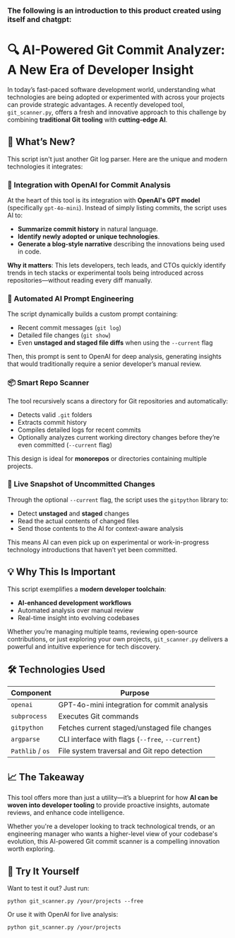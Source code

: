 <!DOCTYPE html>
<html lang="en">
<head>
  <meta charset="UTF-8">
  <meta name="viewport" content="width=device-width, initial-scale=1">
</head>
<body>
  <h3> The following is an introduction to this product created using itself and chatgpt: </h3>
  <h1>🔍 AI-Powered Git Commit Analyzer: A New Era of Developer Insight</h1>

  <p>In today’s fast-paced software development world, understanding what technologies are being adopted or experimented with across your projects can provide strategic advantages. A recently developed tool, <code>git_scanner.py</code>, offers a fresh and innovative approach to this challenge by combining <strong>traditional Git tooling</strong> with <strong>cutting-edge AI</strong>.</p>

  <h2>🚀 What’s New?</h2>
  <p>This script isn't just another Git log parser. Here are the unique and modern technologies it integrates:</p>

  <h3>🧠 Integration with OpenAI for Commit Analysis</h3>
  <p>At the heart of this tool is its integration with <strong>OpenAI's GPT model</strong> (specifically <code>gpt-4o-mini</code>). Instead of simply listing commits, the script uses AI to:</p>
  <ul>
    <li><strong>Summarize commit history</strong> in natural language.</li>
    <li><strong>Identify newly adopted or unique technologies</strong>.</li>
    <li><strong>Generate a blog-style narrative</strong> describing the innovations being used in code.</li>
  </ul>
  <p><strong>Why it matters</strong>: This lets developers, tech leads, and CTOs quickly identify trends in tech stacks or experimental tools being introduced across repositories—without reading every diff manually.</p>

  <h3>🧬 Automated AI Prompt Engineering</h3>
  <p>The script dynamically builds a custom prompt containing:</p>
  <ul>
    <li>Recent commit messages (<code>git log</code>)</li>
    <li>Detailed file changes (<code>git show</code>)</li>
    <li>Even <strong>unstaged and staged file diffs</strong> when using the <code>--current</code> flag</li>
  </ul>
  <p>Then, this prompt is sent to OpenAI for deep analysis, generating insights that would traditionally require a senior developer’s manual review.</p>

  <h3>📦 Smart Repo Scanner</h3>
  <p>The tool recursively scans a directory for Git repositories and automatically:</p>
  <ul>
    <li>Detects valid <code>.git</code> folders</li>
    <li>Extracts commit history</li>
    <li>Compiles detailed logs for recent commits</li>
    <li>Optionally analyzes current working directory changes before they’re even committed (<code>--current</code> flag)</li>
  </ul>
  <p>This design is ideal for <strong>monorepos</strong> or directories containing multiple projects.</p>

  <h3>🧪 Live Snapshot of Uncommitted Changes</h3>
  <p>Through the optional <code>--current</code> flag, the script uses the <code>gitpython</code> library to:</p>
  <ul>
    <li>Detect <strong>unstaged</strong> and <strong>staged</strong> changes</li>
    <li>Read the actual contents of changed files</li>
    <li>Send those contents to the AI for context-aware analysis</li>
  </ul>
  <p>This means AI can even pick up on experimental or work-in-progress technology introductions that haven’t yet been committed.</p>

  <h2>💡 Why This Is Important</h2>
  <p>This script exemplifies a <strong>modern developer toolchain</strong>:</p>
  <ul>
    <li><strong>AI-enhanced development workflows</strong></li>
    <li>Automated analysis over manual review</li>
    <li>Real-time insight into evolving codebases</li>
  </ul>
  <p>Whether you’re managing multiple teams, reviewing open-source contributions, or just exploring your own projects, <code>git_scanner.py</code> delivers a powerful and intuitive experience for tech discovery.</p>

  <h2>🛠️ Technologies Used</h2>
  <table>
    <thead>
      <tr>
        <th>Component</th>
        <th>Purpose</th>
      </tr>
    </thead>
    <tbody>
      <tr>
        <td><code>openai</code></td>
        <td>GPT-4o-mini integration for commit analysis</td>
      </tr>
      <tr>
        <td><code>subprocess</code></td>
        <td>Executes Git commands</td>
      </tr>
      <tr>
        <td><code>gitpython</code></td>
        <td>Fetches current staged/unstaged file changes</td>
      </tr>
      <tr>
        <td><code>argparse</code></td>
        <td>CLI interface with flags (<code>--free</code>, <code>--current</code>)</td>
      </tr>
      <tr>
        <td><code>Pathlib</code> / <code>os</code></td>
        <td>File system traversal and Git repo detection</td>
      </tr>
    </tbody>
  </table>

  <h2>📈 The Takeaway</h2>
  <p>This tool offers more than just a utility—it’s a blueprint for how <strong>AI can be woven into developer tooling</strong> to provide proactive insights, automate reviews, and enhance code intelligence.</p>

  <p>Whether you're a developer looking to track technological trends, or an engineering manager who wants a higher-level view of your codebase's evolution, this AI-powered Git commit scanner is a compelling innovation worth exploring.</p>

  <h2>🧪 Try It Yourself</h2>
  <p>Want to test it out? Just run:</p>
  <pre><code>python git_scanner.py /your/projects --free</code></pre>

  <p>Or use it with OpenAI for live analysis:</p>
  <pre><code>python git_scanner.py /your/projects</code></pre>

</body>
</html>
